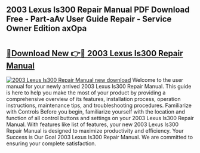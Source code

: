 ## 2003 Lexus Is300 Repair Manual PDF Download Free - Part-aAv User Guide Repair - Service Owner Edition axOpa

# <h2><a href="http://bc63462.oget.top/?id=2003+Lexus+Is300+Repair+Manual">🔗Download New 👉🔴 2003 Lexus Is300 Repair Manual</a></h2>

[![2003 Lexus Is300 Repair Manual new download](https://i.imgur.com/5g1atiW.png)](http://bc63462.oget.top/?id=2003+Lexus+Is300+Repair+Manual)
Welcome to the user manual for your newly arrived 2003 Lexus Is300 Repair Manual. This guide is here to help you make the most of your product by providing a comprehensive overview of its features, installation process, operation instructions, maintenance tips, and troubleshooting procedures. Familiarize with Controls Before you begin, familiarize yourself with the location and function of all control buttons and settings on your 2003 Lexus Is300 Repair Manual. With features like list of features, your new 2003 Lexus Is300 Repair Manual is designed to maximize productivity and efficiency. Your Success is Our Goal 2003 Lexus Is300 Repair Manual. We are committed to ensuring your complete satisfaction.
